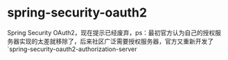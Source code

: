 # spring-security-oauth2
Spring Security OAuth2，现在提示已经废弃，ps：最初官方认为自己的授权服务器实现的太差就移除了，后来社区广泛需要授权服务器，官方又重新开发了`spring-security-oauth2-authorization-server
